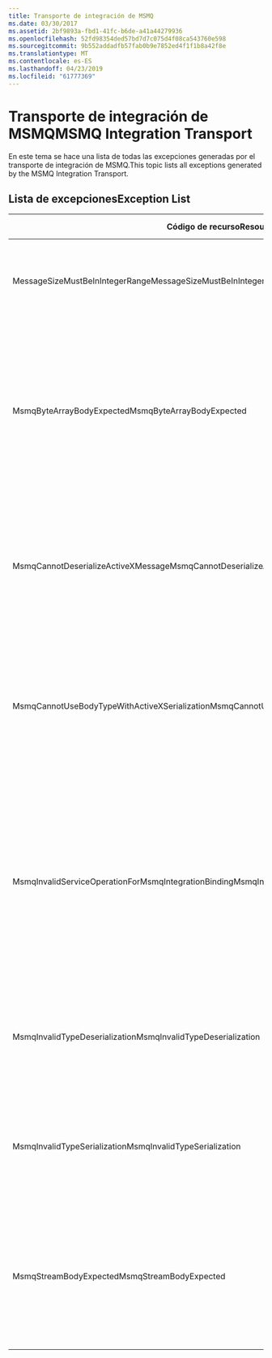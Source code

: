 ```yaml
---
title: Transporte de integración de MSMQ
ms.date: 03/30/2017
ms.assetid: 2bf9893a-fbd1-41fc-b6de-a41a44279936
ms.openlocfilehash: 52fd98354ded57bd7d7c075d4f08ca543760e598
ms.sourcegitcommit: 9b552addadfb57fab0b9e7852ed4f1f1b8a42f8e
ms.translationtype: MT
ms.contentlocale: es-ES
ms.lasthandoff: 04/23/2019
ms.locfileid: "61777369"
---
```

# <a name="msmq-integration-transport"></a><span data-ttu-id="86f82-102">Transporte de integración de MSMQ</span><span class="sxs-lookup"><span data-stu-id="86f82-102">MSMQ Integration Transport</span></span>
<span data-ttu-id="86f82-103">En este tema se hace una lista de todas las excepciones generadas por el transporte de integración de MSMQ.</span><span class="sxs-lookup"><span data-stu-id="86f82-103">This topic lists all exceptions generated by the MSMQ Integration Transport.</span></span>  
  
## <a name="exception-list"></a><span data-ttu-id="86f82-104">Lista de excepciones</span><span class="sxs-lookup"><span data-stu-id="86f82-104">Exception List</span></span>  
  
|<span data-ttu-id="86f82-105">Código de recurso</span><span class="sxs-lookup"><span data-stu-id="86f82-105">Resource Code</span></span>|<span data-ttu-id="86f82-106">Cadena de recurso</span><span class="sxs-lookup"><span data-stu-id="86f82-106">Resource String</span></span>|  
|-------------------|---------------------|  
|<span data-ttu-id="86f82-107">MessageSizeMustBeInIntegerRange</span><span class="sxs-lookup"><span data-stu-id="86f82-107">MessageSizeMustBeInIntegerRange</span></span>|<span data-ttu-id="86f82-108">Este generador almacena en búfer los mensajes, por lo que los tamaños de los mensajes deben estar en el rango de un valor entero.</span><span class="sxs-lookup"><span data-stu-id="86f82-108">This factory buffers messages, so the message sizes must be in the range of an integer value.</span></span>|  
|<span data-ttu-id="86f82-109">MsmqByteArrayBodyExpected</span><span class="sxs-lookup"><span data-stu-id="86f82-109">MsmqByteArrayBodyExpected</span></span>|<span data-ttu-id="86f82-110">Se produjo una desigualdad entre el formato de serialización especificado y el cuerpo del mensaje de MSMQ.</span><span class="sxs-lookup"><span data-stu-id="86f82-110">A mismatch occurred between the specified serialization format and the body of the MSMQ message.</span></span> <span data-ttu-id="86f82-111">El mensaje no puede enviarse o recibirse.</span><span class="sxs-lookup"><span data-stu-id="86f82-111">The message cannot be sent or received.</span></span> <span data-ttu-id="86f82-112">El formato de serialización ByteArray requiere que el cuerpo del mensaje de MSMQ sea de tipo byte[].</span><span class="sxs-lookup"><span data-stu-id="86f82-112">The serialization format ByteArray requires the body of the MSMQ message to be of type byte[].</span></span>|  
|<span data-ttu-id="86f82-113">MsmqCannotDeserializeActiveXMessage</span><span class="sxs-lookup"><span data-stu-id="86f82-113">MsmqCannotDeserializeActiveXMessage</span></span>|<span data-ttu-id="86f82-114">Se ha producido un error de serialización de ActiveX.</span><span class="sxs-lookup"><span data-stu-id="86f82-114">An ActiveX serialization error occurred.</span></span> <span data-ttu-id="86f82-115">El mensaje no puede enviarse o recibirse.</span><span class="sxs-lookup"><span data-stu-id="86f82-115">The message cannot be sent or received.</span></span> <span data-ttu-id="86f82-116">El tipo de variante especificado para el cuerpo no coincide con el cuerpo del mensaje de MSMQ real.</span><span class="sxs-lookup"><span data-stu-id="86f82-116">The specified variant type for the body does not match the actual MSMQ message body.</span></span>|  
|<span data-ttu-id="86f82-117">MsmqCannotUseBodyTypeWithActiveXSerialization</span><span class="sxs-lookup"><span data-stu-id="86f82-117">MsmqCannotUseBodyTypeWithActiveXSerialization</span></span>|<span data-ttu-id="86f82-118">Las propiedades del mensaje no coinciden.</span><span class="sxs-lookup"><span data-stu-id="86f82-118">The properties of the message are mismatched.</span></span> <span data-ttu-id="86f82-119">El mensaje no puede enviarse o recibirse.</span><span class="sxs-lookup"><span data-stu-id="86f82-119">The message cannot be sent or received.</span></span> <span data-ttu-id="86f82-120">No se puede especificar la propiedad de mensaje BodyType si se utiliza el formato de serialización de ActiveX.</span><span class="sxs-lookup"><span data-stu-id="86f82-120">The BodyType message property cannot be specified if the ActiveX serialization format is used.</span></span>|  
|<span data-ttu-id="86f82-121">MsmqInvalidServiceOperationForMsmqIntegrationBinding</span><span class="sxs-lookup"><span data-stu-id="86f82-121">MsmqInvalidServiceOperationForMsmqIntegrationBinding</span></span>|<span data-ttu-id="86f82-122">Error en la validación de MsmqIntegrationBinding.</span><span class="sxs-lookup"><span data-stu-id="86f82-122">The MsmqIntegrationBinding validation failed.</span></span> <span data-ttu-id="86f82-123">No se puede iniciar el extremo de servicio.</span><span class="sxs-lookup"><span data-stu-id="86f82-123">The service endpoint cannot be started.</span></span> <span data-ttu-id="86f82-124">El enlace especificado no admite la firma del método para la operación de servicio especificada en el contrato especificado.</span><span class="sxs-lookup"><span data-stu-id="86f82-124">The specified binding does not support the method signature for the specified service operation in the specified contract.</span></span> <span data-ttu-id="86f82-125">Corrija la operación del servicio para utilizar MsmqIntegrationBinding.</span><span class="sxs-lookup"><span data-stu-id="86f82-125">Correct the service operation to use the MsmqIntegrationBinding.</span></span>|  
|<span data-ttu-id="86f82-126">MsmqInvalidTypeDeserialization</span><span class="sxs-lookup"><span data-stu-id="86f82-126">MsmqInvalidTypeDeserialization</span></span>|<span data-ttu-id="86f82-127">Se produjo un error en la serialización de ActiveX porque no se puede reconocer el formato de serialización.</span><span class="sxs-lookup"><span data-stu-id="86f82-127">The ActiveX serialization failed because the serialization format cannot be recognized.</span></span> <span data-ttu-id="86f82-128">El mensaje no puede enviarse o recibirse.</span><span class="sxs-lookup"><span data-stu-id="86f82-128">The message cannot be sent or received.</span></span>|  
|<span data-ttu-id="86f82-129">MsmqInvalidTypeSerialization</span><span class="sxs-lookup"><span data-stu-id="86f82-129">MsmqInvalidTypeSerialization</span></span>|<span data-ttu-id="86f82-130">No se reconoce el tipo de variante.</span><span class="sxs-lookup"><span data-stu-id="86f82-130">The variant type is not recognized.</span></span> <span data-ttu-id="86f82-131">Error en la serialización de ActiveX.</span><span class="sxs-lookup"><span data-stu-id="86f82-131">The ActiveX serialization failed.</span></span> <span data-ttu-id="86f82-132">El mensaje no puede enviarse o recibirse.</span><span class="sxs-lookup"><span data-stu-id="86f82-132">The message cannot be sent or received.</span></span> <span data-ttu-id="86f82-133">No se admite el tipo de variante especificado.</span><span class="sxs-lookup"><span data-stu-id="86f82-133">The specified variant type is not supported.</span></span>|  
|<span data-ttu-id="86f82-134">MsmqStreamBodyExpected</span><span class="sxs-lookup"><span data-stu-id="86f82-134">MsmqStreamBodyExpected</span></span>|<span data-ttu-id="86f82-135">El formato de serialización y el contenido del cuerpo no coinciden.</span><span class="sxs-lookup"><span data-stu-id="86f82-135">Mismatch between serialization format and body content.</span></span> <span data-ttu-id="86f82-136">El mensaje no se puede enviar ni recibir.</span><span class="sxs-lookup"><span data-stu-id="86f82-136">Message cannot be sent or received.</span></span> <span data-ttu-id="86f82-137">Solo un cuerpo de tipo secuencia se puede enviar o recibir utilizando el modo de serialización de secuencias.</span><span class="sxs-lookup"><span data-stu-id="86f82-137">Only a body of type stream can be sent or received using the stream serialization mode.</span></span>|
